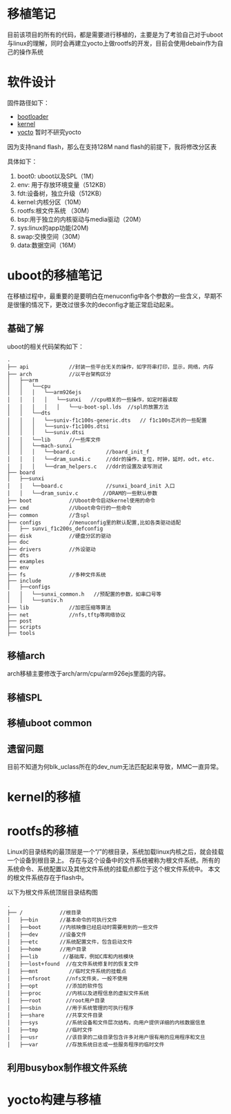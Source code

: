 # 移植笔记
目前该项目的所有的代码，都是需要进行移植的，主要是为了考验自己对于uboot与linux的理解，同时会再建立yocto上做rootfs的开发，目前会使用debain作为自己的操作系统

# 软件设计

固件路径如下：
* [bootloader](https://github.com/NingbinWang/sunxi_uboot)
* [kernel](https://github.com/NingbinWang/sunxi_kernel)
* [yocto](https://github.com/NingbinWang/sunxi_yocto) 暂时不研究yocto

因为支持nand flash，那么在支持128M nand flash的前提下，我将修改分区表

具体如下：
1. boot0: uboot以及SPL（1M）
2. env: 用于存放环境变量（512KB）
3. fdt:设备树，独立升级（512KB）
4. kernel:内核分区（10M）
5. rootfs:根文件系统 （30M）
6. bsp:用于独立的内核驱动与media驱动（20M）
7. sys:linux的app功能(20M)
8. swap:交换空间（30M）
9. data:数据空间（16M）

# uboot的移植笔记
在移植过程中，最重要的是要明白在menuconfig中各个参数的一些含义，早期不是很懂的情况下，更改过很多次的deconfig才能正常启动起来。

## 基础了解
uboot的相关代码架构如下：
```
.
├── api             //封装一些平台无关的操作，如字符串打印，显示，网络，内存
├── arch            //以平台架构区分
│   ├──arm
│   │   └──cpu
│   │   │   └──arm926ejs
│   │   │   │   └──sunxi   //cpu相关的一些操作，如定时器读取
│   │   │   │   │   └──u-boot-spl.lds  //spl的放置方法
│   │   └──dts
│   │   │   └──suniv-f1c100s-generic.dts   // f1c100s芯片的一些配置
│   │   │   └──suniv-f1c100s.dtsi
│   │   │   └──suniv.dtsi
│   │   └──lib      //一些库文件
│   │   └──mach-sunxi
│   │   │   └──board.c          //board_init_f
│   │   │   └──dram_sun4i.c     //ddr的操作，复位，时钟，延时，odt，etc.
│   │   │   └──dram_helpers.c   //ddr的设置及读写测试
├── board
│   ├──sunxi
│   │   └──board.c              //sunxi_board_init 入口
│   │   └──dram_suniv.c        //DRAM的一些默认参数
├── boot            //Uboot命令启动kernel使用的命令
├── cmd             //Uboot命令行的一些命令
├── common          //含spl
├── configs         //menuconfig里的默认配置,比如各类驱动适配
│   ├── sunvi_f1c200s_defconfig
├── disk            //硬盘分区的驱动
├── doc
├── drivers         //外设驱动
├── dts
├── examples
├── env
├── fs              //多种文件系统
├── include
│   ├──configs
│   │   └──sunxi_common.h   //预配置的参数，如串口号等
│   │   └──suniv.h
├── lib             //加密压缩等算法
├── net             //nfs,tftp等网络协议
├── post
├── scripts 
├── tools
```
## 移植arch
arch移植主要修改于arch/arm/cpu/arm926ejs里面的内容。

## 移植SPL


## 移植uboot common


## 遗留问题
目前不知道为何blk_uclass所在的dev_num无法匹配起来导致，MMC一直异常。

# kernel的移植

# rootfs的移植
Linux的目录结构的最顶层是一个“/”的根目录，系统加载linux内核之后，就会挂载一个设备到根目录上。
存在与这个设备中的文件系统被称为根文件系统。所有的系统命令、系统配置以及其他文件系统的挂载点都位于这个根文件系统中。
本文的根文件系统存在于flash中。

以下为根文件系统顶层目录结构图

```
.
├── /            //根目录
│   ├──bin       //基本命令的可执行文件
│   ├──boot      //内核映像已经启动时需要用到的一些文件
│   ├──dev       //设备文件
│   ├──etc       //系统配置文件，包含启动文件
│   ├──home      //用户目录
│   ├──lib        //基础库，例如C库和内核模块
│   ├──lost+found  //在文件系统修复时的恢复文件
│   ├──mnt          //临时文件系统的挂载点
│   ├──nfsroot     //nfs文件夹，一般不使用
│   ├──opt         //添加的软件包
│   ├──proc        //内核以及进程信息的虚拟文件系统
│   ├──root        //root用户目录
│   ├──sbin        //用于系统管理的可执行程序
│   ├──share       //共享文件目录
│   ├──sys         //系统设备和文件层次结构，向用户提供详细的内核数据信息
│   ├──tmp         //临时文件
│   ├──usr         //该目录的二级目录包含许多对用户很有用的应用程序和文旦
│   ├──var         //存放系统日志或一些服务程序的临时文件

```

## 利用busybox制作根文件系统



# yocto构建与移植

